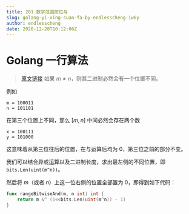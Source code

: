```yaml
---
title: 201.数字范围按位与
slug: golang-yi-xing-suan-fa-by-endlesscheng-iw6y
author: endlesscheng
date: 2020-12-28T10:12:06Z
---
```

# Golang 一行算法
 
> [原文链接](https://leetcode.cn/problems/bitwise-and-of-numbers-range/solution/golang-yi-xing-suan-fa-by-endlesscheng-iw6y)
如果 $m\ne n$，则其二进制必然会有一个位置不同。

例如

```
m = 100011
n = 101101
```

在第三个位置上不同，那么 $[m,n]$ 中间必然会存在两个数

```
x = 100111
y = 101000
```

这意味着从第三位往后的位置，在与运算后均为 $0$，第三位之前的部分不变。

我们可以结合异或运算以及二进制长度，求出最左侧的不同位置，即 `bits.Len(uint(m^n))`。

然后将 $m$（或者 $n$）上这一位右侧的位置全部置为 0，即得到如下代码：

```go
func rangeBitwiseAnd(m, n int) int {
    return m &^ (1<<bits.Len(uint(m^n)) - 1)
}
```

